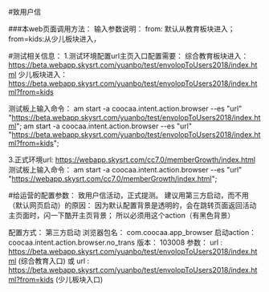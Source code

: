 #致用户信

###本web页面调用方法：
输入参数说明：
from: 
	默认从教育板块进入；
	from=kids:从少儿板块进入，

#测试相关信息：
1.测试环境配置url主页入口配置需要：
综合教育板块进入：
https://beta.webapp.skysrt.com/yuanbo/test/envolopToUsers2018/index.html
少儿板块进入：
https://beta.webapp.skysrt.com/yuanbo/test/envolopToUsers2018/index.html?from=kids

测试板上输入命令：
am start -a coocaa.intent.action.browser --es "url"  "https://beta.webapp.skysrt.com/yuanbo/test/envolopToUsers2018/index.html";
am start -a coocaa.intent.action.browser --es "url"  "https://beta.webapp.skysrt.com/yuanbo/test/envolopToUsers2018/index.html?from=kids";
 
3.正式环境url:
https://webapp.skysrt.com/cc7.0/memberGrowth/index.html
测试板上输入命令：
am start -a coocaa.intent.action.browser --es "url"  "https://webapp.skysrt.com/cc7.0/memberGrowth/index.html";




#给运营的配置参数：
致用户信活动，正式提测。 
建议用第三方启动，而不用（默认网页启动）的原因： 
	因为默认配置背景是透明的，会在跳转页面返回活动主页面时，闪一下酷开主页背景； 所以必须用这个action（有黑色背景）

配置方式：	   第三方启动
浏览器包名： com.coocaa.app_browser
启动action：   coocaa.intent.action.browser.no_trans
版本：  	   103008
参数： 
url : https://beta.webapp.skysrt.com/yuanbo/test/envolopToUsers2018/index.html (综合教育入口)
或
url : https://beta.webapp.skysrt.com/yuanbo/test/envolopToUsers2018/index.html?from=kids (少儿板块入口)